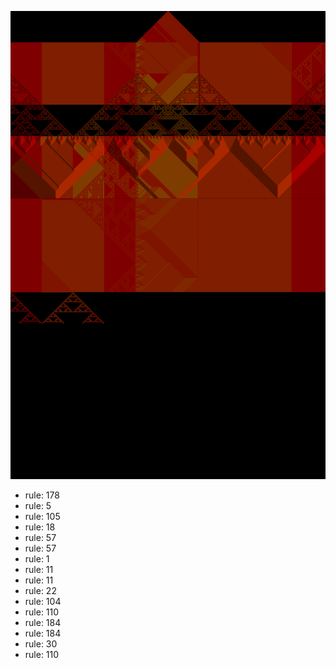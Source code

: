 ![photo](./output.png) 
 * rule: 178
* rule: 5
* rule: 105
* rule: 18
* rule: 57
* rule: 57
* rule: 1
* rule: 11
* rule: 11
* rule: 22
* rule: 104
* rule: 110
* rule: 184
* rule: 184
* rule: 30
* rule: 110
